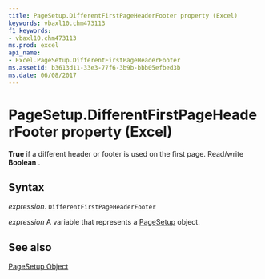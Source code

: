 ```yaml
---
title: PageSetup.DifferentFirstPageHeaderFooter property (Excel)
keywords: vbaxl10.chm473113
f1_keywords:
- vbaxl10.chm473113
ms.prod: excel
api_name:
- Excel.PageSetup.DifferentFirstPageHeaderFooter
ms.assetid: b3613d11-33e3-77f6-3b9b-bbb05efbed3b
ms.date: 06/08/2017
---
```



# PageSetup.DifferentFirstPageHeaderFooter property (Excel)

 **True** if a different header or footer is used on the first page. Read/write **Boolean** .


## Syntax

 _expression_. `DifferentFirstPageHeaderFooter`

 _expression_ A variable that represents a [PageSetup](Excel.PageSetup.md) object.


## See also


[PageSetup Object](Excel.PageSetup.md)

